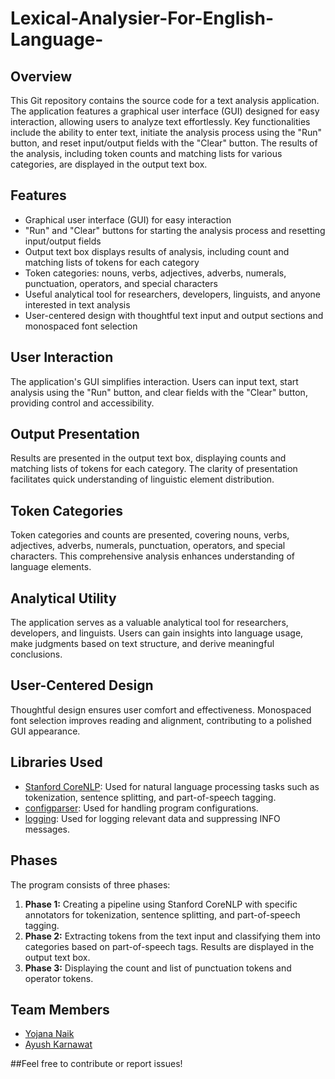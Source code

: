 # Lexical-Analysier-For-English-Language-


## Overview

This Git repository contains the source code for a text analysis application. The application features a graphical user interface (GUI) designed for easy interaction, allowing users to analyze text effortlessly. Key functionalities include the ability to enter text, initiate the analysis process using the "Run" button, and reset input/output fields with the "Clear" button. The results of the analysis, including token counts and matching lists for various categories, are displayed in the output text box.

## Features

- Graphical user interface (GUI) for easy interaction
- "Run" and "Clear" buttons for starting the analysis process and resetting input/output fields
- Output text box displays results of analysis, including count and matching lists of tokens for each category
- Token categories: nouns, verbs, adjectives, adverbs, numerals, punctuation, operators, and special characters
- Useful analytical tool for researchers, developers, linguists, and anyone interested in text analysis
- User-centered design with thoughtful text input and output sections and monospaced font selection

## User Interaction

The application's GUI simplifies interaction. Users can input text, start analysis using the "Run" button, and clear fields with the "Clear" button, providing control and accessibility.

## Output Presentation

Results are presented in the output text box, displaying counts and matching lists of tokens for each category. The clarity of presentation facilitates quick understanding of linguistic element distribution.

## Token Categories

Token categories and counts are presented, covering nouns, verbs, adjectives, adverbs, numerals, punctuation, operators, and special characters. This comprehensive analysis enhances understanding of language elements.

## Analytical Utility

The application serves as a valuable analytical tool for researchers, developers, and linguists. Users can gain insights into language usage, make judgments based on text structure, and derive meaningful conclusions.

## User-Centered Design

Thoughtful design ensures user comfort and effectiveness. Monospaced font selection improves reading and alignment, contributing to a polished GUI appearance.

## Libraries Used

- [Stanford CoreNLP](https://stanfordnlp.github.io/CoreNLP/): Used for natural language processing tasks such as tokenization, sentence splitting, and part-of-speech tagging.
- [configparser](https://docs.python.org/3/library/configparser.html): Used for handling program configurations.
- [logging](https://docs.python.org/3/library/logging.html): Used for logging relevant data and suppressing INFO messages.

## Phases

The program consists of three phases:

1. **Phase 1:** Creating a pipeline using Stanford CoreNLP with specific annotators for tokenization, sentence splitting, and part-of-speech tagging.
2. **Phase 2:** Extracting tokens from the text input and classifying them into categories based on part-of-speech tags. Results are displayed in the output text box.
3. **Phase 3:** Displaying the count and list of punctuation tokens and operator tokens.

## Team Members

- [Yojana Naik](https://github.com/yojananaik)
- [Ayush Karnawat](https://github.com/akprettyboi)

##Feel free to contribute or report issues!
